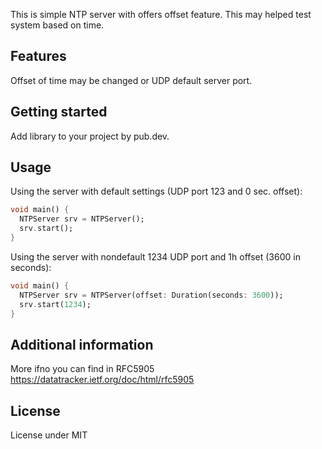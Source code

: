 <!-- 
This README describes the package. If you publish this package to pub.dev,
this README's contents appear on the landing page for your package.

For information about how to write a good package README, see the guide for
[writing package pages](https://dart.dev/tools/pub/writing-package-pages). 

For general information about developing packages, see the Dart guide for
[creating packages](https://dart.dev/guides/libraries/create-packages)
and the Flutter guide for
[developing packages and plugins](https://flutter.dev/to/develop-packages). 
-->

This is simple NTP server with offers offset feature. This may helped test system 
based on time.

## Features

Offset of time may be changed or UDP default server port.

## Getting started

Add library to your project by pub.dev.

## Usage

Using the server with default settings (UDP port 123 and 0 sec. offset):

```dart
void main() {
  NTPServer srv = NTPServer();
  srv.start();
}
```

Using the server with nondefault 1234 UDP port and 1h offset (3600 in seconds):

```dart
void main() {
  NTPServer srv = NTPServer(offset: Duration(seconds: 3600));
  srv.start(1234);
}
```

## Additional information

More ifno you can find in RFC5905 https://datatracker.ietf.org/doc/html/rfc5905

## License
License under MIT